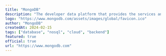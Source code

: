 ```yaml
---
title: "MongoDB"
description: "The developer data platform that provides the services and tools necessary to build distributed applications fast, at the performance and scale users demand."
logo: "https://www.mongodb.com/assets/images/global/favicon.ico"
author: "MongoDB"
createdAt: 2024-02-15
tags: ["database", "nosql", "cloud", "backend"]
featured: true
official: true
url: "https://www.mongodb.com"
---
```

